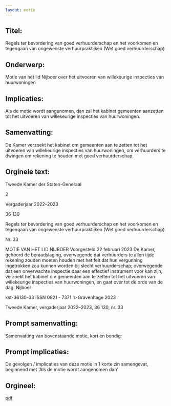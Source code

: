 ```yaml
---
layout: motie
---
```

## Titel:
Regels ter bevordering van goed verhuurderschap en het voorkomen en tegengaan van ongewenste verhuurpraktijken (Wet goed verhuurderschap)
## Onderwerp:
Motie van het lid Nijboer over het uitvoeren van willekeurige inspecties van huurwoningen
## Implicaties:

Als de motie wordt aangenomen, dan zal het kabinet gemeenten aanzetten tot het uitvoeren van willekeurige inspecties van huurwoningen.
## Samenvatting:

De Kamer verzoekt het kabinet om gemeenten aan te zetten tot het uitvoeren van willekeurige inspecties van huurwoningen, om verhuurders te dwingen om rekening te houden met goed verhuurderschap.
## Orginele text:


Tweede Kamer der Staten-Generaal

2

Vergaderjaar 2022–2023

36 130

Regels ter bevordering van goed
verhuurderschap en het voorkomen en
tegengaan van ongewenste verhuurpraktijken
(Wet goed verhuurderschap)

Nr. 33

MOTIE VAN HET LID NIJBOER
Voorgesteld 22 februari 2023
De Kamer,
gehoord de beraadslaging,
overwegende dat verhuurders te allen tijde rekening zouden moeten
houden met het feit dat hun vergunning ingetrokken zou kunnen worden
bij slecht verhuurderschap;
overwegende dat een onverwachte inspectie daar een effectief instrument
voor kan zijn;
verzoekt het kabinet om gemeenten aan te zetten tot het uitvoeren van
willekeurige inspecties van huurwoningen,
en gaat over tot de orde van de dag.
Nijboer

kst-36130-33
ISSN 0921 - 7371
’s-Gravenhage 2023

Tweede Kamer, vergaderjaar 2022–2023, 36 130, nr. 33


## Prompt samenvatting:
Samenvatting van bovenstaande motie, kort en bondig:


## Prompt implicaties:
De gevolgen / implicaties van deze motie in 1 korte zin samengevat, beginnend met 'Als de motie wordt aangenomen dan' 

## Orgineel:
[pdf](https://gegevensmagazijn.tweedekamer.nl/OData/v4/2.0/Document(5b86e6d4-a253-460a-a936-47210f3ad0fd)/resource)
